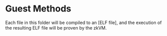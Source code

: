 # Guest Methods

Each file in this folder will be compiled to an [ELF file], and the execution of the resulting ELF file will be proven by the zkVM.